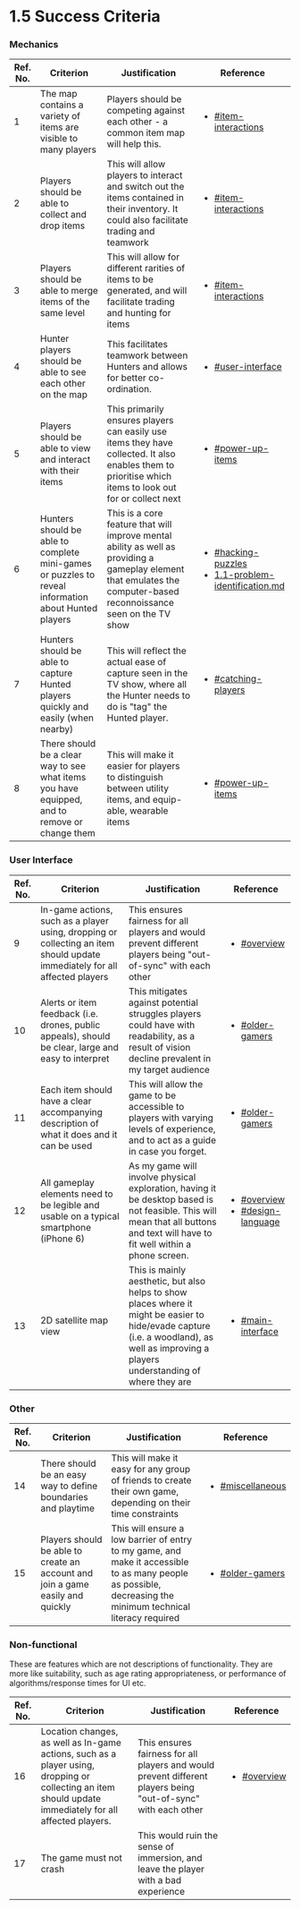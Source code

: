 # 1.5 Success Criteria

### Mechanics

| Ref. No. | Criterion                                                                                           | Justification                                                                                                                                                       | Reference                                                                                                                                                                                                                     |
| -------- | --------------------------------------------------------------------------------------------------- | ------------------------------------------------------------------------------------------------------------------------------------------------------------------- | ----------------------------------------------------------------------------------------------------------------------------------------------------------------------------------------------------------------------------- |
| 1        | The map contains a variety of items are visible to many players                                     | Players should be competing against each other - a common item map will help this.                                                                                  | <ul><li><a data-mention href="1.4a-features-of-the-proposed-solution.md#item-interactions">#item-interactions</a>                                                         </li></ul>                                          |
| 2        | Players should be able to collect and drop items                                                    | This will allow players to interact and switch out the items contained in their inventory. It could also facilitate trading and teamwork                            | <ul><li><a data-mention href="1.4a-features-of-the-proposed-solution.md#item-interactions">#item-interactions</a></li></ul><p></p>                                                                                            |
| 3        | Players should be able to merge items of the same level                                             | This will allow for different rarities of items to be generated, and will facilitate trading and hunting for items                                                  | <ul><li><a data-mention href="1.4a-features-of-the-proposed-solution.md#item-interactions">#item-interactions</a></li></ul>                                                                                                   |
| 4        | Hunter players should be able to see each other on the map                                          | This facilitates teamwork between Hunters and allows for better co-ordination.                                                                                      | <ul><li><a data-mention href="1.4a-features-of-the-proposed-solution.md#user-interface">#user-interface</a></li></ul>                                                                                                         |
| 5        | Players should be able to view and interact with their items                                        | This primarily ensures players can easily use items they have collected. It also enables them to prioritise which items to look out for or collect next             | <ul><li><a data-mention href="1.4a-features-of-the-proposed-solution.md#power-up-items">#power-up-items</a></li></ul>                                                                                                         |
| 6        | Hunters should be able to complete mini-games or puzzles to reveal information about Hunted players | This is a core feature that will improve mental ability as well as providing a gameplay element that emulates the computer-based reconnoissance seen on the TV show | <ul><li><a data-mention href="1.4a-features-of-the-proposed-solution.md#hacking-puzzles">#hacking-puzzles</a></li><li><a data-mention href="1.1-problem-identification.md">1.1-problem-identification.md</a></li></ul><p></p> |
| 7        | Hunters should be able to capture Hunted players quickly and easily (when nearby)                   | This will reflect the actual ease of capture seen in the TV show, where all the Hunter needs to do is "tag" the Hunted player.                                      | <ul><li><a data-mention href="1.4a-features-of-the-proposed-solution.md#catching-players">#catching-players</a></li></ul>                                                                                                     |
| 8        | There should be a clear way to see what items you have equipped, and to remove or change them       | This will make it easier for players to distinguish between utility items, and equip-able, wearable items                                                           | <ul><li><a data-mention href="1.4a-features-of-the-proposed-solution.md#power-up-items">#power-up-items</a></li></ul>                                                                                                         |

### User Interface

| Ref. No. | Criterion                                                                                                                  | Justification                                                                                                                                                                            | Reference                                                                                                                                                                                                               |
| -------- | -------------------------------------------------------------------------------------------------------------------------- | ---------------------------------------------------------------------------------------------------------------------------------------------------------------------------------------- | ----------------------------------------------------------------------------------------------------------------------------------------------------------------------------------------------------------------------- |
| 9        | In-game actions, such as a player using, dropping or collecting an item should update immediately for all affected players | This ensures fairness for all players and would prevent different players being "out-of-sync" with each other                                                                            | <ul><li><a data-mention href="1.4a-features-of-the-proposed-solution.md#overview">#overview</a></li></ul>                                                                                                               |
| 10       | Alerts or item feedback (i.e. drones, public appeals), should be clear, large and easy to interpret                        | This mitigates against potential struggles players could have with readability, as a result of vision decline prevalent in my target audience                                            | <ul><li><a data-mention href="1.2-stakeholders.md#older-gamers">#older-gamers</a></li></ul>                                                                                                                             |
| 11       | Each item should have a clear accompanying description of what it does and it can be used                                  | This will allow the game to be accessible to players with varying levels of experience, and to act as a guide in case you forget.                                                        | <ul><li><a data-mention href="1.2-stakeholders.md#older-gamers">#older-gamers</a></li></ul><p></p>                                                                                                                      |
| 12       | All gameplay elements need to be legible and usable on a typical smartphone (iPhone 6)                                     | As my game will involve physical exploration, having it be desktop based is not feasible. This will mean that all buttons and text will have to fit well within a phone screen.          | <ul><li><a data-mention href="1.4a-features-of-the-proposed-solution.md#overview">#overview</a></li><li><a data-mention href="1.4a-features-of-the-proposed-solution.md#design-language">#design-language</a></li></ul> |
| 13       | 2D satellite map view                                                                                                      | This is mainly aesthetic, but also helps to show places where it might be easier to hide/evade capture (i.e. a woodland), as well as improving a players understanding of where they are | <ul><li><a data-mention href="1.4a-features-of-the-proposed-solution.md#main-interface">#main-interface</a></li></ul>                                                                                                   |

### Other

| Ref. No. | Criterion                                                                      | Justification                                                                                                                                                | Reference                                                                                                           |
| -------- | ------------------------------------------------------------------------------ | ------------------------------------------------------------------------------------------------------------------------------------------------------------ | ------------------------------------------------------------------------------------------------------------------- |
| 14       | There should be an easy way to define boundaries and playtime                  | This will make it easy for any group of friends to create their own game, depending on their time constraints                                                | <ul><li><a data-mention href="1.4a-features-of-the-proposed-solution.md#miscellaneous">#miscellaneous</a></li></ul> |
| 15       | Players should be able to create an account and join a game easily and quickly | This will ensure a low barrier of entry to my game, and make it accessible to as many people as possible, decreasing the minimum technical literacy required | <ul><li><a data-mention href="1.2-stakeholders.md#older-gamers">#older-gamers</a></li></ul>                         |

### Non-functional

These are features which are not descriptions of functionality. They are more like suitability, such as age rating appropriateness, or performance of algorithms/response times for UI etc.

| Ref. No. | Criterion                                                                                                                                                | Justification                                                                                                 | Reference                                                                                                 |
| -------- | -------------------------------------------------------------------------------------------------------------------------------------------------------- | ------------------------------------------------------------------------------------------------------------- | --------------------------------------------------------------------------------------------------------- |
| 16       | Location changes, as well as In-game actions, such as a player using, dropping or collecting an item should update immediately for all affected players. | This ensures fairness for all players and would prevent different players being "out-of-sync" with each other | <ul><li><a data-mention href="1.4a-features-of-the-proposed-solution.md#overview">#overview</a></li></ul> |
| 17       | The game must not crash                                                                                                                                  | This would ruin the sense of immersion, and leave the player with a bad experience                            |                                                                                                           |
